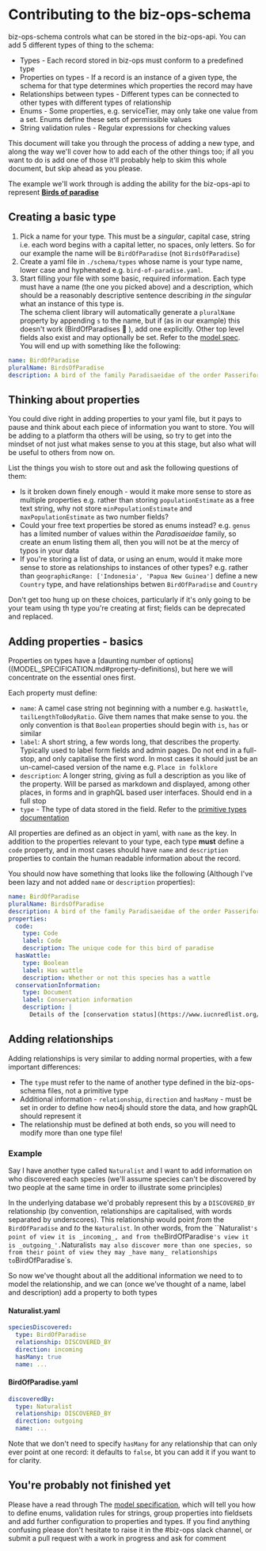 # Contributing to the biz-ops-schema

biz-ops-schema controls what can be stored in the biz-ops-api. You can add 5 different types of thing to the schema:

- Types - Each record stored in biz-ops must conform to a predefined type
- Properties on types - If a record is an instance of a given type, the schema for that type determines which properties the record may have
- Relationships between types - Different types can be connected to other types with different types of relationship
- Enums - Some properties, e.g. serviceTier, may only take one value from a set. Enums define these sets of permissible values
- String validation rules - Regular expressions for checking values

This document will take you through the process of adding a new type, and along the way we'll cover how to add each of the other things too; if all you want to do is add one of those it'll probably help to skim this whole document, but skip ahead as you please.

The example we'll work through is adding the ability for the biz-ops-api to represent [**Birds of paradise**](https://en.wikipedia.org/wiki/Bird-of-paradise)

## Creating a basic type

1. Pick a name for your type. This must be a _singular_, capital case, string i.e. each word begins with a capital letter, no spaces, only letters. So for our example the name will be `BirdOfParadise` (not `BirdsOfParadise`)
1. Create a yaml file in `./schema/types` whose name is your type name, lower case and hyphenated e.g. `bird-of-paradise.yaml`.
1. Start filling your file with some basic, required information. Each type must have a name (the one you picked above) and a description, which should be a reasonably descriptive sentence describing _in the singular_ what an instance of this type is.  
   The schema client library will automatically generate a `pluralName` property by appending `s` to the name, but if (as in our example) this doesn't work (BirdOfParadises :rofl: ), add one explicitly. Other top level fields also exist and may optionally be set. Refer to the [model spec](MODEL_SPECIFICATION.md#types).  
   You will end up with something like the following:

```yaml
name: BirdOfParadise
pluralName: BirdsOfParadise
description: A bird of the family Paradisaeidae of the order Passeriformes
```

## Thinking about properties

You could dive right in adding properties to your yaml file, but it pays to pause and think about each piece of information you want to store. You will be adding to a platform tha others will be using, so try to get into the mindset of not just what makes sense to you at this stage, but also what will be useful to others from now on.

List the things you wish to store out and ask the following questions of them:

- Is it broken down finely enough - would it make more sense to store as multiple properties e.g. rather than storing `populationEstimate` as a free text string, why not store `minPopulationEstimate` and `maxPopulationEstimate` as two number fields?
- Could your free text properties be stored as enums instead? e.g. `genus` has a limited number of values within the _Paradisaeidae_ family, so create an enum listing them all, then you will not be at the mercy of typos in your data
- If you're storing a list of data, or using an enum, would it make more sense to store as relationships to instances of other types? e.g. rather than `geographicRange: ['Indonesia', 'Papua New Guinea']` define a new `Country` type, and have relationships betwen `BirdOfParadise` and `Country`

Don't get too hung up on these choices, particularly if it's only going to be your team using th type you're creating at first; fields can be deprecated and replaced.

## Adding properties - basics

Properties on types have a [daunting number of options]((MODEL_SPECIFICATION.md#property-definitions), but here we will concentrate on the essential ones first.

Each property must define:

- `name`: A camel case string not beginning with a number e.g. `hasWattle`, `tailLengthToBodyRatio`. Give them names that make sense to you. the only convention is that `Boolean` properties should begin with `is`, `has` or similar
- `label`: A short string, a few words long, that describes the property. Typically used to label form fields and admin pages. Do not end in a full-stop, and only capitalise the first word. In most cases it should just be an un-camel-cased version of the name e.g. `Place in folklore`
- `description`: A longer string, giving as full a description as you like of the property. Will be parsed as markdown and displayed, among other places, in forms and in graphQL based user interfaces. Should end in a full stop
- `type` - The type of data stored in the field. Refer to the [primitive types documentation](MODEL_SPECIFICATION.md##primitive-types)

All properties are defined as an object in yaml, with `name` as the key. In addition to the properties relevant to your type, each type **must** define a `code` property, and in most cases should have `name` and `description` properties to contain the human readable information about the record.

You should now have something that looks like the following (Although I've been lazy and not added `name` or `description` properties):

```yaml
name: BirdOfParadise
pluralName: BirdsOfParadise
description: A bird of the family Paradisaeidae of the order Passeriformes
properties:
  code:
    type: Code
    label: Code
    description: The unique code for this bird of paradise
  hasWattle:
    type: Boolean
    label: Has wattle
    description: Whether or not this species has a wattle
  conservationInformation:
    type: Document
    label: Conservation information
    description: |
      Details of the [conservation status](https://www.iucnredlist.org/) of this species, and any past, present or future conservation programmes
```

## Adding relationships

Adding relationships is very similar to adding normal properties, with a few important differences:

- The `type` must refer to the name of another type defined in the biz-ops-schema files, not a primitive type
- Additional information - `relationship`, `direction` and `hasMany` - must be set in order to define how neo4j should store the data, and how graphQL should represent it
- The relationship must be defined at both ends, so you will need to modify more than one type file!

### Example

Say I have another type called `Naturalist` and I want to add information on who discovered each species (we'll assume species can't be discovered by two people at the same time in order to illustrate some principles)

In the underlying database we'd probably represent this by a `DISCOVERED_BY` relationship (by convention, relationships are capitalised, with words separated by underscores). This relationship would point _from_ the `BirdOfParadise` and _to_ the `Naturalist`. In other words, from the ``Naturalist`'s point of view it is _incoming_, and from the`BirdOfParadise`'s view it is _outgoing_'.`Naturalist`s may also discover more than one species, so from their point of view they may _have many_ relationships to`BirdOfParadise`s.

So now we've thought about all the additional information we need to to model the relationship, and we can (once we've thought of a name, label and description) add a property to both types

#### Naturalist.yaml

```yaml
speciesDiscovered:
  type: BirdOfParadise
  relationship: DISCOVERED_BY
  direction: incoming
  hasMany: true
  name: ...
```

#### BirdOfParadise.yaml

```yaml
discoveredBy:
  type: Naturalist
  relationship: DISCOVERED_BY
  direction: outgoing
  name: ...
```

Note that we don't need to specify `hasMany` for any relationship that can only ever point at one record: it defaults to `false`, bt you can add it if you want to for clarity.

## You're probably not finished yet

Please have a read through The [model specification](MODEL_SPECIFICATION.md), which will tell you how to define enums, validation rules for strings, group properties into fieldsets and add further configuration to properties and types. If you find anything confusing please don't hesitate to raise it in the #biz-ops slack channel, or submit a pull request with a work in progress and ask for comment
